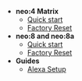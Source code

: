 - **neo:4 Matrix**
  - [Quick start](neo4/quickstart.md)
  - [Factory Reset](neo4/factoryreset.md)
- **neo:8 and neo:8a**
  - [Quick start](neo8/quickstart.md)
  - [Factory Reset](neo8/factoryreset.md)  
- **Guides**
  - [Alexa Setup](guide/alexasetup.md)
